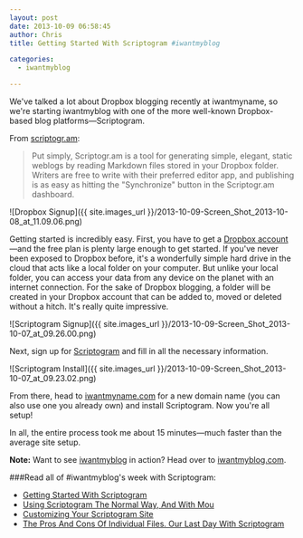 ```yaml
---
layout: post
date: 2013-10-09 06:58:45
author: Chris
title: Getting Started With Scriptogram #iwantmyblog

categories:
  - iwantmyblog

---
```


<!-- excerpt -->

We've talked a lot about Dropbox blogging recently at iwantmyname, so we're starting iwantmyblog with one of the more well-known Dropbox-based blog platforms—Scriptogram. 

<!-- /excerpt -->

From [scriptogr.am](http://scriptogr.am/about):

> Put simply, Scriptogr.am is a tool for generating simple, elegant, static weblogs by reading Markdown files stored in your Dropbox folder. Writers are free to write with their preferred editor app, and publishing is as easy as hitting the "Synchronize" button in the Scriptogr.am dashboard.

![Dropbox Signup]({{ site.images_url }}/2013-10-09-Screen_Shot_2013-10-08_at_11.09.06.png)

Getting started is incredibly easy. First, you have to get a [Dropbox account](https://www.dropbox.com/)—and the free plan is plenty large enough to get started. If you've never been exposed to Dropbox before, it's a wonderfully simple hard drive in the cloud that acts like a local folder on your computer. But unlike your local folder, you can access your data from any device on the planet with an internet connection. For the sake of Dropbox blogging, a folder will be created in your Dropbox account that can be added to, moved or deleted without a hitch. It's really quite impressive.

![Scriptogram Signup]({{ site.images_url }}/2013-10-09-Screen_Shot_2013-10-07_at_09.26.00.png)

Next, sign up for [Scriptogram](http://scriptogr.am/) and fill in all the necessary information. 

![Scriptogram Install]({{ site.images_url }}/2013-10-09-Screen_Shot_2013-10-07_at_09.23.02.png)

From there, head to [iwantmyname.com](https://iwantmyname.com/) for a new domain name (you can also use one you already own) and install Scriptogram. Now you're all setup!

In all, the entire process took me about 15 minutes—much faster than the average site setup. 

**Note:** Want to see [iwantmyblog](http://blog.iwantmyname.com/2013/10/iwantmyblog-the-blog-that-goes-everywhere.html) in action? Head over to [iwantmyblog.com](http://iwantmyblog.com/). 

###Read all of #iwantmyblog's week with Scriptogram:

+ [Getting Started With Scriptogram](http://blog.iwantmyname.com/2013/10/getting-started-with-scriptogram.html)
+ [Using Scriptogram The Normal Way, And With Mou](http://blog.iwantmyname.com/2013/10/using-scriptogram-the-normal-way-and-with-mou-iwantmyblog.html)
+ [Customizing Your Scriptogram Site](http://blog.iwantmyname.com/2013/10/customizing-your-scriptogram-site-iwantmyblog.html)
+ [The Pros And Cons Of Individual Files. Our Last Day With Scriptogram](http://blog.iwantmyname.com/2013/10/the-pros-and-cons-of-individual-files-our-last-day-with-scriptogram-iwantmyblog.html)
